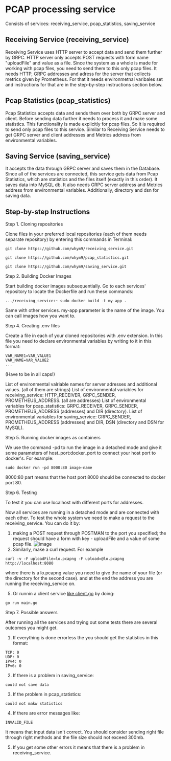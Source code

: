 # PCAP processing service

Consists of services: receiving_service, pcap_statistics, saving_service

## Receiving Service (receiving_service)

Receiving Service uses HTTP server to accept data and send them further by GRPC. HTTP server only accepts POST requests with form name "uploadFile" and value as a file. Since the system as a whole is made for working with pcap files, you need to send them to this only pcap files.
It needs HTTP, GRPC addresses and adress for the server that collects metrics given by Prometheus. For that it needs environmetnal varibales set and instructions for that are in the step-by-step instructions section below. 

## Pcap Statistics (pcap_statistics)

Pcap Statistics accepts data and sends them over both by GRPC server and client. Before sending data further it needs to process it and make some statistics. This functionality is made explicitly for pcap files. So it is required to send only pcap files to this service.
Similar to Receiving Service needs to get GRPC server and client addresses and Metrics address from environmental variables.

## Saving Service (saving_service)

It accepts the data through GRPC server and saves them in the Database. Since all of the services are connected, this service gets data from Pcap Statistics, which are statistics and the files itself (exactly in this order). It saves data into MySQL db.
It also needs GRPC server address and Metrics address from environmental variables. Additionally, directory and dsn for saving data.

## Step-by-step Instructions

Step 1. Cloning repositories

Clone files in your preferred local repositories (each of them needs separate  repository) by entering this commands in Terminal:

```
git clone https://github.com/whym9/receiving_service.git

git clone https://github.com/whym9/pcap_statistics.git

git clone https://github.com/whym9/saving_service.git

```

Step 2. Building Docker Images

Start building docker images subsequentially. Go to each services' repository to locate the Dockerfile and run these commands:

```
.../receiving_service:~ sudo docker build -t my-app . 

```

Same with other services. my-app parameter is the name of the image. You can call images how you want to.

Step 4. Creating .env files

Create a file in each of your cloned repositories with .env extension. 
In this file you need to declare environmental variables by writing to it in this format:
```
VAR_NAME1=VAR_VALUE1
VAR_NAME=VAR_VALUE2
...
```
(Have to be in all caps!)

List of environmental valriable names for server adresses and additional values. (all of them are strings)
List of environmental variables for receiving_service: HTTP_RECEIVER, GRPC_SENDER, PROMETHEUS_ADDRESS. (all are addresses)
List of environmental variables for pcap_statistics: GRPC_RECEIVER, GRPC_SENDER, PROMETHEUS_ADDRESS (addresses) and DIR (directory).
List of environmental variables for saving_service: GRPC_SENDER, PROMETHEUS_ADDRESS (addresses) and DIR, DSN (directory and DSN for MySQL).


Step 5. Running docker images as containers 

We use the command -pd to run the image in a detached mode and give it some parameters of host_port:docker_port to connect your host port to docker's. For example:

```
sudo docker run -pd 8000:80 image-name
```

8000:80 part means that the host port 8000 should be connected to docker port 80.

Step 6. Testing

To test it you can use localhost with different ports for addresses.

Now all services are running in a detached mode and are connected with each other. To test the whole system we need to make a request to the receiving_service. 
You can do it by:
1. making a POST request through POSTMAN to the port you specified; the request should have a form with key - uploadFile and a value of some pcap file. 
![image](https://user-images.githubusercontent.com/104463020/192141599-58df7c58-0b59-4d7d-8a9c-11b820ad9d9c.png)
3. Similarly, make a curl request. For  example 
```
curl -v -F uploadFile=lo.pcapng -F upload=@lo.pcapng http://localhost:8080
```

where there is a lo.pcapng value you need to give the name of your file (or the directory for the second case). and at the end the address you are running the receiving_service on.

5. Or runnin a client service [like client.go](github.com/whym9/receiving_service/client) by doing:
```
go run main.go
```

Step 7. Possible answers

After running all the services and trying out some tests there are several outcomes you might get.

1) If everything is done errorless the you should get the statistics in this format:
```
TCP: 0
UDP: 0
IPv4: 0
IPv6: 0
```
2) If there is a problem in saving_service:
```
could not save data
```

3) If  the problem in pcap_statistics:
```
could not makw statistics
```

4) If there are error messages like:
```
INVALID_FILE
```
It means that input data isn't correct. You should consider sending right file through right methods and the file size should not exceed 300mb.

5) If you get some other errors it means that there is a problem in receiving_service.


